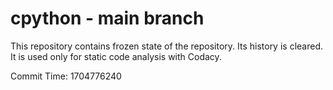 # cpython - main branch

This repository contains frozen state of the repository.
Its history is cleared. It is used only for static code
analysis with Codacy.

Commit Time: 1704776240